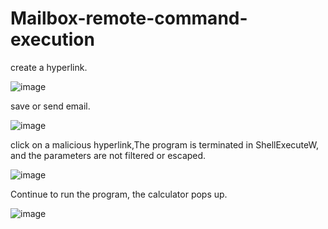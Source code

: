 # Mailbox-remote-command-execution

create a hyperlink.

![image](https://user-images.githubusercontent.com/40730254/219116622-f94b4379-6f8a-4e4c-ab93-a5e1063f9293.png)

save or send email.

![image](https://user-images.githubusercontent.com/40730254/219117311-dc8027bc-a59e-4924-a6f1-bd7cfee1f3b8.png)

click on a malicious hyperlink,The program is terminated in ShellExecuteW, and the parameters are not filtered or escaped.

![image](https://user-images.githubusercontent.com/40730254/219117539-8c92e043-be63-45b5-8392-02a158235e5b.png)

Continue to run the program, the calculator pops up.

![image](https://user-images.githubusercontent.com/40730254/219117703-f9527e80-16bb-4a92-b6ff-81f69702c197.png)


